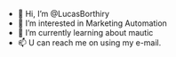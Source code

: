 - 👋 Hi, I’m @LucasBorthiry
- 👀 I’m interested in Marketing Automation
- 🌱 I’m currently learning about mautic
- 📫 U can reach me on using my e-mail.

<!---
LucasBorthiry/LucasBorthiry is a ✨ special ✨ repository because its `README.md` (this file) appears on your GitHub profile.
You can click the Preview link to take a look at your changes.
--->
